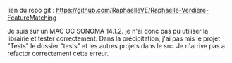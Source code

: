lien du repo git : https://github.com/RaphaelleVE/Raphaelle-Verdiere-FeatureMatching

Je suis sur un MAC OC SONOMA 14.1.2. je n'ai donc pas pu utiliser la librairie et tester correctement.
Dans la précipitation, j'ai pas mis le projet "Tests" le dossier "tests" et les autres projets dans le src. 
Je n'arrive pas a refactor correctement cette erreur. 
